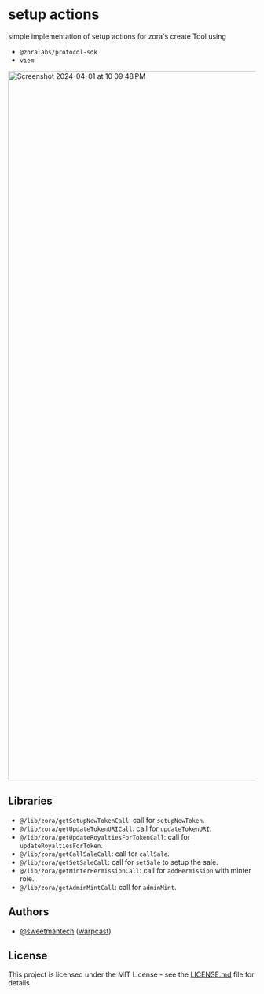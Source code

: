 # setup actions

simple implementation of setup actions for zora's create Tool using

- `@zoralabs/protocol-sdk`
- `viem`

<img width="1440" alt="Screenshot 2024-04-01 at 10 09 48 PM" src="https://github.com/SweetmanTech/setup-actions/assets/23249402/93ab1cb6-8f2a-47a7-a282-b6e185391da2">

## Libraries

- `@/lib/zora/getSetupNewTokenCall`: call for `setupNewToken`.
- `@/lib/zora/getUpdateTokenURICall`: call for `updateTokenURI`.
- `@/lib/zora/getUpdateRoyaltiesForTokenCall`: call for `updateRoyaltiesForToken`.
- `@/lib/zora/getCallSaleCall`: call for `callSale`.
- `@/lib/zora/getSetSaleCall`: call for `setSale` to setup the sale.
- `@/lib/zora/getMinterPermissionCall`: call for `addPermission` with minter role.
- `@/lib/zora/getAdminMintCall`: call for `adminMint`.

## Authors

- [@sweetmantech](https://github.com/sweetmantech) ([warpcast](https://warpcast.com/sweetman-eth))

## License

This project is licensed under the MIT License - see the [LICENSE.md](LICENSE.md) file for details
